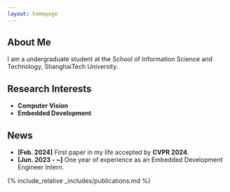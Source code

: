 ```yaml
---
layout: homepage
---
```


## About Me

I am a undergraduate student at the School of Information Science and Technology, ShanghaiTech University.

## Research Interests

- **Computer Vision**
- **Embedded Development**

## News

- **[Feb. 2024]** First paper in my life accepted by **CVPR 2024**.
- **[Jun. 2023 - ~]** One year of experience as an Embedded Development Engineer Intern.

{% include_relative _includes/publications.md %}

<!-- {% include_relative _includes/services.md %} -->
